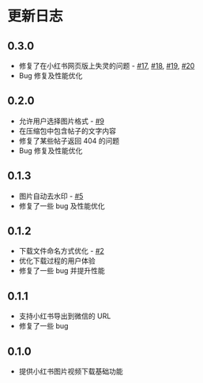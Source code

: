 # 更新日志

## 0.3.0
* 修复了在小红书网页版上失灵的问题 - [#17](https://github.com/OldPanda/xiaodigua-homepage/issues/17), [#18](https://github.com/OldPanda/xiaodigua-homepage/issues/18), [#19](https://github.com/OldPanda/xiaodigua-homepage/issues/19), [#20](https://github.com/OldPanda/xiaodigua-homepage/issues/20)
* Bug 修复及性能优化

## 0.2.0
* 允许用户选择图片格式 - [#9](https://github.com/OldPanda/xiaodigua-homepage/issues/9)
* 在压缩包中包含帖子的文字内容
* 修复了某些帖子返回 404 的问题
* Bug 修复及性能优化

## 0.1.3
* 图片自动去水印 - [#5](https://github.com/OldPanda/xiaodigua-homepage/issues/5)
* 修复了一些 bug 及性能优化

## 0.1.2
* 下载文件命名方式优化 - [#2](https://github.com/OldPanda/xiaodigua-homepage/issues/2)
* 优化下载过程的用户体验
* 修复了一些 bug 并提升性能

## 0.1.1
* 支持小红书导出到微信的 URL
* 修复了一些 bug

## 0.1.0
* 提供小红书图片视频下载基础功能
